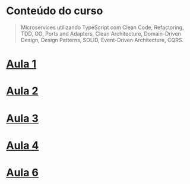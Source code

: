 # Conteúdo do curso
> Microservices utilizando TypeScript com Clean Code, Refactoring, TDD, OO, Ports and Adapters, Clean Architecture, Domain-Driven Design, Design Patterns, SOLID, Event-Driven Architecture, CQRS.

# [Aula 1](https://github.com/AdrianeRibeiro/ExercicioCCCA8/tree/main/1.refactoring)

# [Aula 2](https://github.com/AdrianeRibeiro/ExercicioCCCA8/tree/main/2.refactoring)

# [Aula 3](https://github.com/AdrianeRibeiro/ExercicioCCCA8/tree/main/3.ports_and_adapters)

# [Aula 4](https://github.com/AdrianeRibeiro/ExercicioCCCA8/tree/main/4.CA)

# [Aula 6](https://github.com/AdrianeRibeiro/ExercicioCCCA8/tree/main/6.solid)
